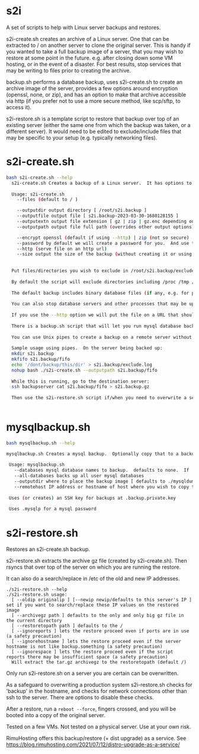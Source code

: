 # s2i

A set of scripts to help with Linux server backups and restores.

s2i-create.sh creates an archive of a Linux server.  One that can be extracted to / on another server to clone the original server.  This is handy if you wanted to take a full backup image of a server, that you may wish to restore at some point in the future.  e.g. after closing down some VM hosting, or in the event of a disaster.  For best results, stop services that may be writing to files prior to creating the archive.

backup.sh performs a database backup, uses s2i-create.sh to create an archive image of the server, provides a few options around encryption (openssl, none, or zip), and has an option to make that archive accessible via http (if you prefer not to use a more secure method, like scp/sftp, to access it).

s2i-restore.sh is a template script to restore that backup over top of an existing server (either the same one from which the backup was taken, or a different server).  It would need to be edited to exclude/include files that may be specific to your setup (e.g. typically networking files).

# s2i-create.sh

```bash
bash s2i-create.sh --help
  s2i-create.sh Creates a backup of a Linux server.  It has options to let you download that via http (else you can scp it from the source).  It has options to encrypt the backup file (e.g. via openssl or zip).
  
  Usage: s2i-create.sh 
    --files (default to / )

    --outputdir output directory [ /root/s2i.backup ]
    --outputfile output file [ s2i.backup-2023-03-30-1680128155 ]
    --outputextn output file extension [ gz | zip | gz.enc depending on encryption ]
    --outputpath output file full path (overrides other output options)

    --encrypt openssl (default if using --http) | zip (not so secure) | none (default if not using --http)
    --password by default we will create a password for you.  And use the same password each time the same outputdir is used.  NA if encrypt==none.
    --http (serve file on an http url)
    --size output the size of the backup (without creating it or using any disk space)
    
  
  Put files/directories you wish to exclude in /root/s2i.backup/exclude.log
  
  By default the script will exclude directories including /proc /tmp /mnt /dev /sys /run /media
  
  The default backup includes binary database files (if any, e.g. for postgres and mysql).  You may prefer to exclude them, and run a database dump instead (e.g. per mysqlbackup.sh).
  
  You can also stop database servers and other processes that may be updating files while you run this script.
  
  If you use the --http option we will put the file on a URL that should be secret.  However we still recommend you use one of the --encrypt options.
  
  There is a backup.sh script that will let you run mysql database backups, prior to running s2i-create.sh
  
  You can use Unix pipes to create a backup on a remote server without using much space for the backup on the source server.
  
  Sample usage using pipes.  On the server being backed up:
  mkdir s2i.backup
  mkfifo s2i.backup/fifo
  echo '/dont/backup/this/dir' > s2i.backup/exclude.log
  nohup bash ./s2i-create.sh --outputpath s2i.backup/fifo
  
  While this is running, go to the destination server:
  ssh backupserver cat s2i.backup/fifo > s2i.backup.gz
  
  Then use the s2i-restore.sh script if/when you need to overwrite a server image with a backup image.
 
  ```
  
# mysqlbackup.sh
 
 ```bash
 bash mysqlbackup.sh --help
 
mysqlbackup.sh Creates a mysql backup.  Optionally copy that to a backup host
  
  Usage: mysqlbackup.sh
    --databases mysql database names to backup.  defaults to none.  If .mysqlp is present it will be used for the pasword
    --all-databases backs up all user mysql databases
    --outputdir where to place the backup image [ defaults to ./mysqldump ]
    --remotehost IP address or hostname of host where you wish to copy the backup image
  
  Uses (or creates) an SSH key for backups at .backup.private.key
  
  Uses .mysqlp for a mysql password
```  

# s2i-restore.sh
Restores an s2i-create.sh backup.

s2i-restore.sh extracts the archive gz file (created by s2i-create.sh).  Then rsyncs that over top of the server on which you are running the restore.

It can also do a search/replace in /etc of the old and new IP addresses.

```
./s2i-restore.sh --help
./s2i-restore.sh usage:
  [ --oldip originalip ] [--newip newip/defaults to this server's IP ] set if you want to search/replace these IP values on the restored image
  [ --archivegz path ] defaults to the only and only big gz file in the current directory
  [ --restoretopath path ] defaults to the /
  [ --ignoreports ] lets the restore proceed even if ports are in use (a safety precaution)
  [ --ignorehostname ] lets the restore proceed even if the server hostname is not like backup.something (a safety precaution)
  [ --ignorespace ] lets the restore proceed even if the script reports there may be insufficient space (a safety precaution)
  Will extract the tar.gz archivegz to the restoretopath (default /)
```

Only run s2i-restore.sh on a server you are certain can be overwritten.

As a safeguard to overwriting a production system s2i-restore.sh checks for 'backup' in the hostname, and checks for network connections other than ssh to the server.  There are options to disable these checks.

After a restore, run a ```reboot --force```, fingers crossed, and you will be booted into a copy of the original server.

Tested on a few VMs.  Not tested on a physical server.  Use at your own risk.

RimuHosting offers this backup/restore (+ dist upgrade) as a service.  See https://blog.rimuhosting.com/2021/07/12/distro-upgrade-as-a-service/
